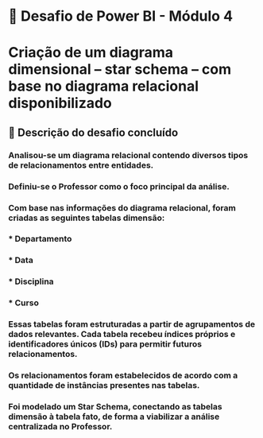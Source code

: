 # 🎯 Desafio de Power BI - Módulo 4

# Criação de um diagrama dimensional – star schema – com base no diagrama relacional disponibilizado

## 🚀 Descrição do desafio concluído

###   Analisou-se um diagrama relacional contendo diversos tipos de relacionamentos entre entidades.

###   Definiu-se o Professor como o foco principal da análise.

###   Com base nas informações do diagrama relacional, foram criadas as seguintes tabelas dimensão:

###    * Departamento
###    * Data
###    * Disciplina
###    * Curso
###   Essas tabelas foram estruturadas a partir de agrupamentos de dados relevantes. Cada tabela recebeu índices próprios e identificadores únicos (IDs) para permitir futuros relacionamentos.

###   Os relacionamentos foram estabelecidos de acordo com a quantidade de instâncias presentes nas tabelas.

###   Foi modelado um Star Schema, conectando as tabelas dimensão à tabela fato, de forma a viabilizar a análise centralizada no Professor.
